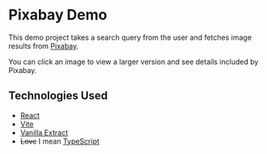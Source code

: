 # Pixabay Demo

This demo project takes a search query from the user and fetches image results from [Pixabay](https://pixabay.com/).

You can click an image to view a larger version and see details included by Pixabay.

## Technologies Used

- [React](https://react.dev)
- [Vite](https://vitejs.dev)
- [Vanilla Extract](https://vanilla-extract.style)
- ~~Love~~ I mean [TypeScript](https://www.typescriptlang.org)
